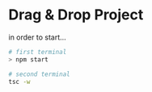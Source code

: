 # Drag & Drop Project

in order to start...

```bash
# first terminal
> npm start
```

```bash
# second terminal
tsc -w
```